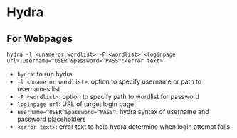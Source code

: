 # Hydra

## For Webpages

`hydra -l <uname or wordlist> -P <wordlist> <loginpage url>:username=^USER^&password=^PASS^:<error text>`

- `hydra`: to run hydra
- `-l <uname or wordlist>`: option to specify username or path to usernames list
- `-P <wordlist>`: option to specify path to wordlist for password
- `loginpage url`: URL of target login page
- `username=^USER^&password=^PASS^`: hydra syntax of username and password placeholders
- `<error text>`: error text to help hydra determine when login attempt fails
